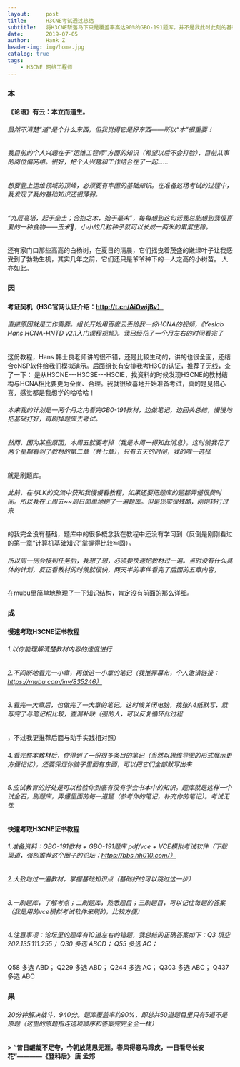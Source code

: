 ```yaml
---
layout:     post
title:      H3CNE考试通过总结
subtitle:   将H3CNE斩落马下只是覆盖率高达90%的GBO-191题库，并不是我此时此刻的基础知识
date:       2019-07-05
author:     Hank Z
header-img: img/home.jpg
catalog: true
tags:
    - H3CNE 网络工程师
---
```


### 本

#### 《论语》有云：本立而道生。
######	虽然不清楚“道”是个什么东西，但我觉得它是好东西——所以“本”很重要！
######	我目前的个人兴趣在于“运维工程师”方面的知识（希望以后不会打脸），目前从事的岗位偏网络。很好，把个人兴趣和工作结合在了一起……
######	想要登上运维领域的顶峰，必须要有牢固的基础知识。在准备这场考试的过程中，我发现了我的基础知识还很薄弱。
######	“九层高塔，起于垒土；合抱之木，始于毫末”，每每想到这句话我总能想到我很喜爱的一种食物——玉米🌽，小小的几粒种子就可以长成一两米的累累庄稼。
还有家门口那些高高的白杨树，在夏日的清晨，它们摇曳着茂盛的嫩绿叶子让我感受到了勃勃生机，其实几年之前，它们还只是爷爷种下的一人之高的小树苗。
人亦如此。

###	因

####	考证契机（H3C官网认证介绍：http://t.cn/AiOwijBv）
######	直接原因就是工作需要。组长开始用百度云丢给我一份HCNA的视频，《Yeslab Hans HCNA-HNTD v2.1入门课程视频》。我已经花了一个月左右的时间看完了
这份教程，Hans 韩士良老师讲的很不错，还是比较生动的，讲的也很全面，还结合eNSP软件给我们模拟演示。后面组长有安排我考H3C的认证，推荐了无线，查了一下：
是从H3CNE---H3CSE---H3CIE，找资料的时候发现H3CNE的教材结构与HCNA相比要更为全面、合理。我就很欣喜地开始准备考试，真的是见猎心喜，感觉都是我想学的哈哈哈！
######	本来我的计划是一两个月之内看完GB0-191教材，边做笔记，边回头总结，慢慢地把基础打好，再刷掉题库去考试。
######	然而，因为某些原因，本周五就要考掉（我是本周一得知此消息）。这时候我花了两个星期看到了教材的第二章（共七章），只有五天的时间，我的唯一选择
就是刷题库。
######	此前，在与LK的交流中获知我慢慢看教程，如果还要把题库的题都弄懂很费时间。所以我在上周五~~周日简单地刷了一遍题库。但是现实很残酷，刚刚转行过来
的我完全没有基础，题库中的很多概念我在教程中还没有学习到（反倒是刚刚看过的第一章“计算机基础知识”掌握得比较牢固）。
######	所以周一例会接到任务后，我想了想，必须要快速把教材过一遍。当时没有什么具体的计划，反正看教材的时候就很快，两天半的事件看完了后面的五章内容，
在mubu里简单地整理了一下知识结构，肯定没有前面的那么详细。

###	成

####	慢速考取H3CNE证书教程
######	1.以你能理解清楚教材内容的速度进行
######	2.不间断地看完一小章，再做这一小章的笔记（我推荐幕布，个人邀请链接：https://mubu.com/inv/835246）
######	3.看完一大章后，也做完了一大章的笔记。这时候关闭电脑，找张A4纸默写，默写完了与笔记相比较，查漏补缺（强的人，可以反复循环此过程
，不过我更推荐后面与动手实践相对照）
######	4.看完整本教材后，你得到了一份很多条目的笔记（当然以思维导图的形式展示更方便记忆），还要保证你脑子里面有东西，可以把它们全部默写出来
######	5.应试教育的好处是可以检验你到底有没有学会书本中的知识。题库就是这样一个试金石，刷题库，弄懂里面的每一道题（参考你的笔记，补充你的笔记）。考试无忧

####	快速考取H3CNE证书教程
######	1.准备资料：GBO-191教材 + GBO-191题库 pdf/vce + VCE模拟考试软件（下载渠道，强烈推荐这个圈子的论坛：https://bbs.hh010.com/）
######	2.大致地过一遍教材，掌握基础知识点（基础好的可以跳过这一步）
######	3.一刷题库，了解考点；二刷题库，熟悉题目；三刷题目，可以记住每题的答案（我是用的vce模拟考试软件来刷的，比较方便）
######	4.注意事项：论坛里的题库有10道左右的错题，我总结的正确答案如下：Q3    填空  202.135.111.255；	Q30  多选  ABCD；	Q55   多选  AC；
Q58  多选  ABD；	Q229  多选  ABD；	Q244  多选  AC；	Q303  多选  ABC；	Q437  多选  ABC

###	果

######	20分钟解决战斗，940分。题库覆盖率约90%，即总共50道题目里只有5道不是原题（这里的原题指连选项顺序和答案完完全全一样）

####	>	“昔日龌龊不足夸，今朝放荡思无涯。春风得意马蹄疾，一日看尽长安花”————《登科后》 唐 孟郊